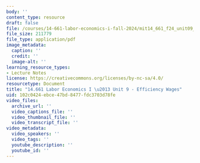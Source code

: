 ```yaml
---
body: ''
content_type: resource
draft: false
file: /courses/14-661-labor-economics-i-fall-2024/mit14_661_f24_unit09_efficiency.pdf
file_size: 211779
file_type: application/pdf
image_metadata:
  caption: ''
  credit: ''
  image-alt: ''
learning_resource_types:
- Lecture Notes
license: https://creativecommons.org/licenses/by-nc-sa/4.0/
resourcetype: Document
title: "14.661 Labor Economics I \u2013 Unit 9 - Efficiency Wages"
uid: 102c0424-ebce-47bd-8477-fdc3703d78fe
video_files:
  archive_url: ''
  video_captions_file: ''
  video_thumbnail_file: ''
  video_transcript_file: ''
video_metadata:
  video_speakers: ''
  video_tags: ''
  youtube_description: ''
  youtube_id: ''
---
```

